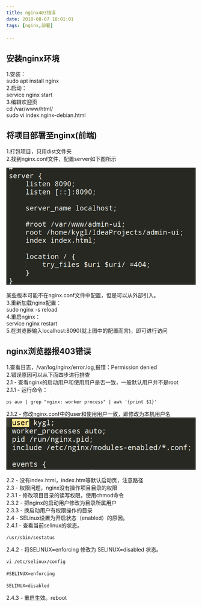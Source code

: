 ```yaml
---
title: nginx403错误
date: 2018-08-07 18:01:01
tags: [nginx,部署]  

---
```

## 安装nginx环境  
1.安装：  
sudo apt install nginx  
2.启动：  
service nginx start  
3.编辑欢迎页  
cd /var/www/html/  
sudo vi index.nginx-debian.html   
## 将项目部署至nginx(前端)   
1.打包项目，只用dist文件夹   
2.找到nginx.conf文件，配置server如下图所示     

![image](https://github.com/lyfZhixing/lyfZhixing.github.io/blob/hexo/images/nginx.png?raw=true "nginx配置")      

某些版本可能不在nginx.conf文件中配置，但是可以从外部引入。   
3.重新加载nginx配置：    
sudo nginx -s reload    
4.重启nginx：    
service nginx restart    
5.在浏览器输入localhost:8090(就上图中的配置而言)，即可进行访问   
## nginx浏览器报403错误   
1.查看日志，/var/log/nginx/error.log,报错：Permission denied    
2.错误原因可以从下面四步进行排查   
2.1 - 查看nginx的启动用户和使用用户是否一致，一般默认用户并不是root  
2.1.1 - 运行命令：   
```
ps aux | grep "nginx: worker process" | awk '{print $1}'
```
 
2.1.2 - 修改nginx.conf中的user和使用用户一致，即修改为本机用户名  
![image](https://github.com/lyfZhixing/lyfZhixing.github.io/blob/hexo/images/nginx403.png?raw=true "nginx配置")    

2.2 - 没有index.html，index.htm等默认启动页，注意路径   
2.3 - 权限问题，nginx没有操作项目目录的权限  
2.3.1 - 修改项目目录的读写权限，使用chmod命令     
2.3.2 - 把nginx的启动用户修改为目录所属用户        
2.3.3 - 换启动用户有权限操作的目录  
2.4 - SELinux设置为开启状态（enabled）的原因。  
2.4.1 - 查看当前selinux的状态。  
```
/usr/sbin/sestatus  
```    
2.4.2 - 将SELINUX=enforcing 修改为 SELINUX=disabled 状态。  
```
vi /etc/selinux/config

#SELINUX=enforcing

SELINUX=disabled
```    
2.4.3 -   重启生效。reboot